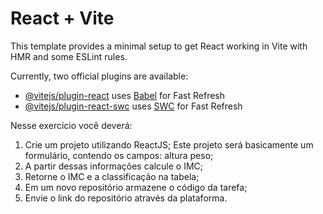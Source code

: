 # React + Vite

This template provides a minimal setup to get React working in Vite with HMR and some ESLint rules.

Currently, two official plugins are available:

- [@vitejs/plugin-react](https://github.com/vitejs/vite-plugin-react/blob/main/packages/plugin-react/README.md) uses [Babel](https://babeljs.io/) for Fast Refresh
- [@vitejs/plugin-react-swc](https://github.com/vitejs/vite-plugin-react-swc) uses [SWC](https://swc.rs/) for Fast Refresh


Nesse exercício você deverá:

1) Crie um projeto utilizando ReactJS;
Este projeto será basicamente um formulário, contendo os campos: 
altura
peso;
2) A partir dessas informações calcule o IMC;
3) Retorne o IMC e a classificação na tabela;
4) Em um novo repositório armazene o código da tarefa;
5) Envie o link do repositório através da plataforma.
